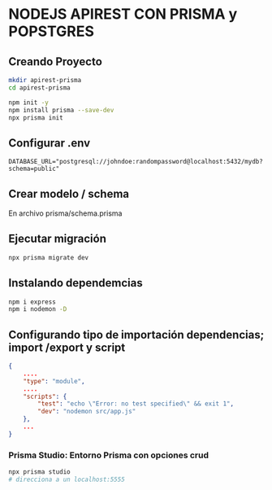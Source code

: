 # NODEJS APIREST CON PRISMA y POPSTGRES

## Creando Proyecto

```bash
mkdir apirest-prisma
cd apirest-prisma

npm init -y
npm install prisma --save-dev
npx prisma init
```

## Configurar .env

```.env
DATABASE_URL="postgresql://johndoe:randompassword@localhost:5432/mydb?schema=public"
```

## Crear modelo / schema

En archivo prisma/schema.prisma

## Ejecutar migración

```bash
npx prisma migrate dev
```

## Instalando dependemcias

```bash
npm i express 
npm i nodemon -D
```

## Configurando tipo de importación dependencias; import /export y script

```json
{
    ....
    "type": "module",
    ....
    "scripts": {
        "test": "echo \"Error: no test specified\" && exit 1",
        "dev": "nodemon src/app.js"
    },
    ...
}
```

### Prisma Studio: Entorno Prisma con opciones crud

```bash
npx prisma studio
# direcciona a un localhost:5555
```
